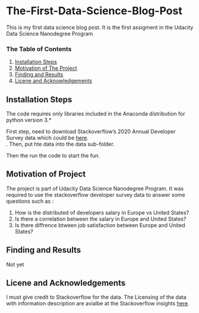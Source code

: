 # The-First-Data-Science-Blog-Post
This is my first data science blog post. It is the first assigment in the Udacity Data Science Nanodegree Program

### The Table of Contents 
1. [Installation Steps](#installation)
2. [Motivation of The Project](#motivation)
4. [Finding and Results](#results)
5. [Licene and Acknowledgements](#licene) 


## Installation Steps <a name="installation"></a>

The code requires only libraries included in the Anaconda distribution for python version 3.* 

First step, need to download Stackoverflow’s 2020 Annual Developer Survey data which could be [here](https://insights.stackoverflow.com/survey). </br>. Then, put hte data into the data sub-folder.

Then the run the code to start the fun.

## Motivation of Project <a name="motivation"></a>

The project is part of Udacity Data Science Nanodegree Program. It was required to use the stackoverflow developer survey data to answer some questions such as :</br>
1. How is the distributed of developers salary in Europe vs United States? </br>
2. Is there a correlation between the salary in Europe and United States? </br>
3. Is there diffrence btween job satisfaction between Europe and United States? </br>

## Finding and Results <a name="results"></a>
Not yet

## Licene and Acknowledgements<a name="licene"></a>
I must give credit to Stackoverflow for the data.
The Licensing of the data with information description are avialbe at the Stackoverflow insights [here](https://insights.stackoverflow.com/survey).
